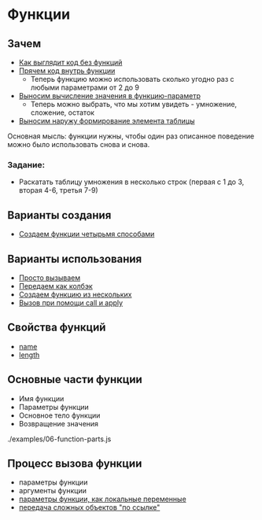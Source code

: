 # Функции

## Зачем

 * [Как выглядит код без функций](./examples/01-tables-1.js)
 * [Прячем код внутрь функции](./examples/01-tables-2.js)
   * Теперь функцию можно использовать сколько угодно раз с любыми параметрами от 2 до 9
 * [Выносим вычисление значения в функцию-параметр](./examples/01-tables-3.js)
   * Теперь можно выбрать, что мы хотим увидеть - умножение, сложение, остаток
 * [Выносим наружу формирование элемента таблицы](./examples/01-tables-4.js)

Основная мысль: функции нужны, чтобы один раз описанное поведение можно было использовать снова и снова.

### Задание:

 * Раскатать таблицу умножения в несколько строк (первая с 1 до 3, вторая 4-6, третья 7-9)

## Варианты создания

   * [Создаем функции четырьмя способами](./examples/02-create.js)

## Варианты использования

   * [Просто вызываем](./examples/03-usage-call.js)
   * [Передаем как колбэк](./examples/03-usage-callback.js)
   * [Создаем функцию из нескольких](./examples/03-usage-compose.js)
   * [Вызов при помощи call и apply](./examples/03-usage-call-apply.js)

## Свойства функций

 * [name](./examples/04-function-name.js)
 * [length](./examples/04-function-length.js)

## Основные части функции

 * Имя функции
 * Параметры функции
 * Основное тело функции
 * Возвращение значения

./examples/06-function-parts.js

## Процесс вызова функции

 * параметры функции
 * аргументы функции
 * [параметры функции, как локальные переменные](./examples/05-call-function.js)
 * [передача сложных объектов "по ссылке"](./examples/05-call-function-ref.js)




